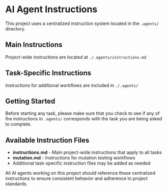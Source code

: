 # AI Agent Instructions

This project uses a centralized instruction system located in the `.agents/` directory.

## Main Instructions

Project-wide instructions are located at `./.agents/instructions.md`

## Task-Specific Instructions

Instructions for additional workflows are included in `./.agents/`

## Getting Started

Before starting any task, please make sure that you check to see if any of the instructions in `.agents/` corresponds with the task you are being asked to complete.

## Available Instruction Files

- **instructions.md** - Main project-wide instructions that apply to all tasks
- **mutation.md** - Instructions for mutation testing workflows
- Additional task-specific instruction files may be added as needed

All AI agents working on this project should reference these centralized instructions to ensure consistent behavior and adherence to project standards.
